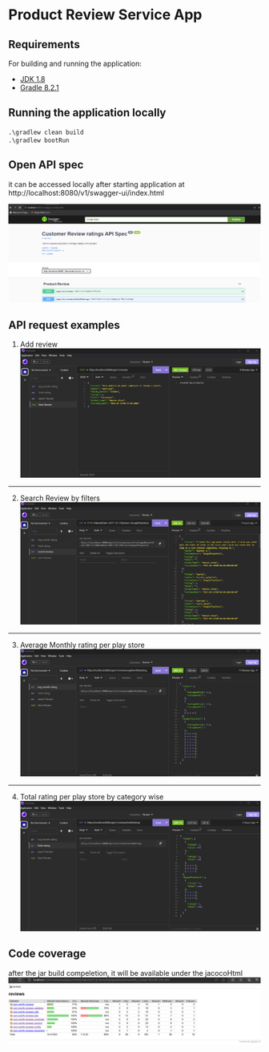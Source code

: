# Product Review Service App

## Requirements

For building and running the application:
- [JDK 1.8](http://www.oracle.com/technetwork/java/javase/downloads/jdk8-downloads-2133151.html)
- [Gradle 8.2.1](https://services.gradle.org/distributions/gradle-8.2.1-bin.zip)

## Running the application locally

```shell
.\gradlew clean build
.\gradlew bootRun
```

## Open API spec

it can be accessed locally after starting application at http://localhost:8080/v1/swagger-ui/index.html

![Screenshot](docImages/swagger_ui.png)

## API request examples

1. Add review
![Screenshot](docImages/AddReviewApi.png)
-------------------------------------------
2. Search Review by filters
   ![Screenshot](docImages/ReviewSearchApi.png)
-------------------------------------------
3. Average Monthly rating per play store
   ![Screenshot](docImages/ReviewAvdRatingApi.png)
-------------------------------------------
4. Total rating per play store by category wise
   ![Screenshot](docImages/ReviewTotalRatingApi.png)

## Code coverage
after the jar build compeletion, it will be available under the jacocoHtml 
![Screenshot](docImages/jacoco_reports.png)